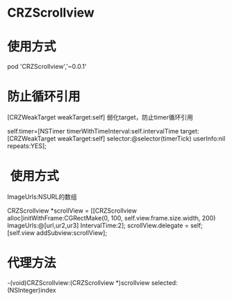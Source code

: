 # CRZScrollview
# 使用方式
pod 'CRZScrollview','~0.0.1'
# 防止循环引用
[CRZWeakTarget weakTarget:self] 弱化target，防止timer循环引用

self.timer=[NSTimer timerWithTimeInterval:self.intervalTime target:[CRZWeakTarget weakTarget:self] selector:@selector(timerTick) userInfo:nil repeats:YES];
#  使用方式
ImageUrls:NSURL的数组

CRZScrollview *scrollView = [[CRZScrollview alloc]initWithFrame:CGRectMake(0, 100, self.view.frame.size.width, 200) ImageUrls:@[url,ur2,ur3] IntervalTime:2];
 scrollView.delegate = self;
 [self.view addSubview:scrollView];
# 代理方法

-(void)CRZScrollview:(CRZScrollview *)scrollview selected:(NSInteger)index
